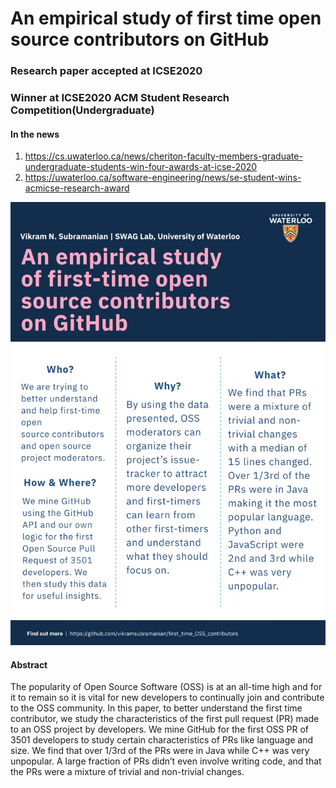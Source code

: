 # An empirical study of first time open source contributors on GitHub
### Research paper accepted at ICSE2020
### Winner at ICSE2020 ACM Student Research Competition(Undergraduate)


#### In the news 
1. https://cs.uwaterloo.ca/news/cheriton-faculty-members-graduate-undergraduate-students-win-four-awards-at-icse-2020
2. https://uwaterloo.ca/software-engineering/news/se-student-wins-acmicse-research-award


![poster](./poster.jpeg)



#### Abstract

The popularity of Open Source Software (OSS) is at an all-time high and for it to remain so it is vital for new developers to continually join and contribute to the OSS community. In this paper, to better understand the first time contributor, we study the characteristics of the first pull request (PR) made to an OSS project by developers. We mine GitHub for the first OSS PR of 3501 developers to study certain characteristics of PRs like language and size. We find that over 1/3rd of the PRs were in Java while C++ was very unpopular. A large fraction of PRs didn’t even involve writing code, and that the PRs were a mixture of trivial and non-trivial changes.
